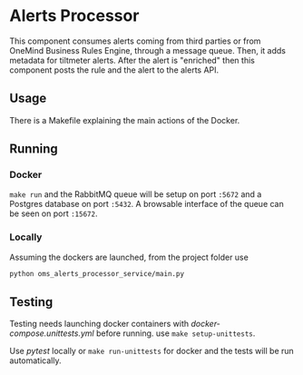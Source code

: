 # Alerts Processor

This component consumes alerts coming from third parties or from OneMind Business Rules Engine, through a message queue. 
Then, it adds metadata for tiltmeter alerts. After the alert is "enriched" then this component posts the rule and the alert to the alerts API.

## Usage

There is a Makefile explaining the main actions of the Docker.

## Running

### Docker
`make run` and the RabbitMQ queue will be setup on port `:5672` and a
Postgres database on port `:5432`. A browsable interface of the queue
can be seen on port `:15672`.

### Locally

Assuming the dockers are launched, from the project folder use
~~~bash
python oms_alerts_processor_service/main.py
~~~

## Testing

Testing needs launching docker containers with _docker-compose.unittests.yml_
before running. use `make setup-unittests`.

Use _pytest_ locally or `make run-unittests` for docker and the tests
will be run automatically.
